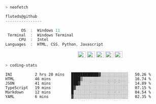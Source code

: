 ```zsh
> neofetch
```

<!--align="left" src="https://github.com/fluteds.png" alt="logo.png" width="200"/>-->

```csharp
fluteds@github
----------------

       OS  :  Windows 11
 Terminal  :  Windows Terminal
      CPU  :  Intel
Languages  :  HTML, CSS, Python, Javascript
```

<p align="left">
  &nbsp; &nbsp; &nbsp; &nbsp; &nbsp;&nbsp; &nbsp; &nbsp; &nbsp; &nbsp;&nbsp; &nbsp; &nbsp; &nbsp; &nbsp; &nbsp; &nbsp; &nbsp; &nbsp; &nbsp; &nbsp;&nbsp; &nbsp; &nbsp; &nbsp; &nbsp;&nbsp; &nbsp; &nbsp; &nbsp; &nbsp;
  <img alt="#474342" src="https://via.placeholder.com/15/ADBAC7/000000?text=+" width="25" height="20" />
  <img alt="#fbedf6" src="https://via.placeholder.com/15/6CB6FF/000000?text=+" width="25" height="20" />
  <img alt="#c9594d" src="https://via.placeholder.com/15/F47067/000000?text=+" width="25" height="20" />
  <img alt="#f8b9b2" src="https://via.placeholder.com/15/DCBDFB/000000?text=+" width="25" height="20" />
  <img alt="#f8b9b2" src="https://via.placeholder.com/15/57ab5a/000000?text=+" width="25" height="20" />
</p>

```zsh
> coding-stats
```

<!--START_SECTION:waka-->

```text
INI          2 hrs 20 mins   ████████████▓░░░░░░░░░░░░   50.26 %
HTML         46 mins         ████▒░░░░░░░░░░░░░░░░░░░░   16.74 %
JSON         41 mins         ███▓░░░░░░░░░░░░░░░░░░░░░   14.89 %
TypeScript   19 mins         █▓░░░░░░░░░░░░░░░░░░░░░░░   07.15 %
Markdown     12 mins         █░░░░░░░░░░░░░░░░░░░░░░░░   04.54 %
YAML         6 mins          ▓░░░░░░░░░░░░░░░░░░░░░░░░   02.35 %
```

<!--END_SECTION:waka-->
